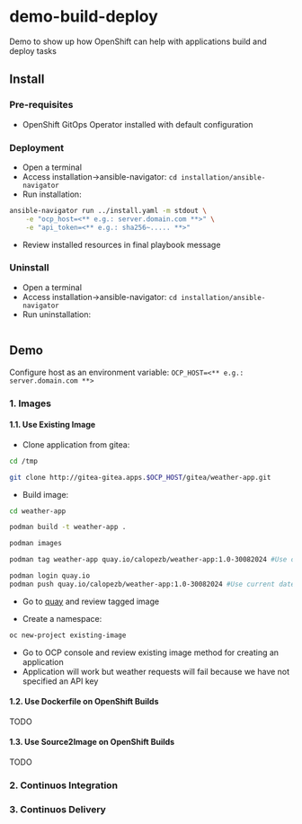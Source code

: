# demo-build-deploy

Demo to show up how OpenShift can help with applications build and deploy tasks

## Install

### Pre-requisites
- OpenShift GitOps Operator installed with default configuration

### Deployment
- Open a terminal
- Access installation->ansible-navigator: `cd installation/ansible-navigator`
- Run installation:
```sh
ansible-navigator run ../install.yaml -m stdout \
    -e "ocp_host=<** e.g.: server.domain.com **>" \
    -e "api_token=<** e.g.: sha256~..... **>"
```
- Review installed resources in final playbook message

### Uninstall

- Open a terminal
- Access installation->ansible-navigator: `cd installation/ansible-navigator`
- Run uninstallation: 
```sh

```

## Demo

Configure host as an environment variable: `OCP_HOST=<** e.g.: server.domain.com **>`

### 1. Images

#### 1.1. Use Existing Image

- Clone application from gitea:
```sh
cd /tmp

git clone http://gitea-gitea.apps.$OCP_HOST/gitea/weather-app.git
```

- Build image:
```sh
cd weather-app

podman build -t weather-app .

podman images

podman tag weather-app quay.io/calopezb/weather-app:1.0-30082024 #Use current date for tag

podman login quay.io
podman push quay.io/calopezb/weather-app:1.0-30082024 #Use current date for tag
```

- Go to [quay](quay.io) and review tagged image

- Create a namespace:
```sh
oc new-project existing-image
```

- Go to OCP console and review existing image method for creating an application
- Application will work but weather requests will fail because we have not specified an API key

#### 1.2. Use Dockerfile on OpenShift Builds

TODO

#### 1.3. Use Source2Image on OpenShift Builds

TODO

### 2. Continuos Integration

### 3. Continuos Delivery

